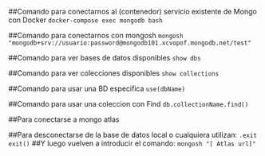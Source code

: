 ##Comando para conectarnos al (contenedor) servicio existente de Mongo con Docker
```docker-compose exec mongodb bash```

##Comando para conectarnos con mongosh
```mongosh "mongodb+srv://usuario:password@mongodb101.xcvopof.mongodb.net/test"```

##Comando para ver bases de datos disponibles
```show dbs```

##Comando para ver colecciones disponibles
```show collections```

##Comando para usar una BD especifica
```use(dbName)```

##Comando para usar una coleccion con Find
```db.collectionName.find()```


##Para conectarse a mongo atlas

##Para desconectarse de la base de datos local o cualquiera utilizan:
```.exit```
```exit()```
##Y luego vuelven a introducir el comando:
```mongosh "[ Atlas url]"```

